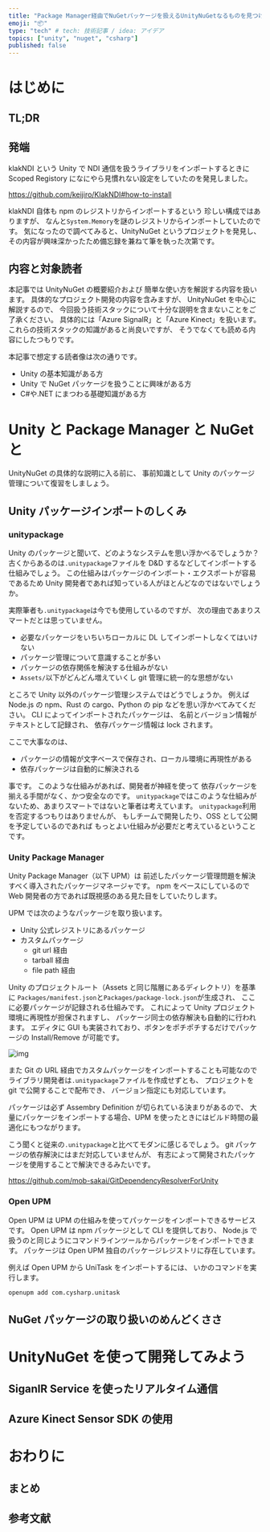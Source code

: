 ```yaml
---
title: "Package Manager経由でNuGetパッケージを扱えるUnityNuGetなるものを見つけた話"
emoji: "📦"
type: "tech" # tech: 技術記事 / idea: アイデア
topics: ["unity", "nuget", "csharp"]
published: false
---
```


# はじめに

## TL;DR

## 発端

klakNDI という Unity で NDI 通信を扱うライブラリをインポートするときに
Scoped Registory になにやら見慣れない設定をしていたのを発見しました。

https://github.com/keijiro/KlakNDI#how-to-install

klakNDI 自体も npm のレジストリからインポートするという
珍しい構成ではありますが、
なんと`System.Memory`を謎のレジストリからインポートしていたのです。
気になったので調べてみると、UnityNuGet というプロジェクトを発見し、
その内容が興味深かったため備忘録を兼ねて筆を執った次第です。

## 内容と対象読者

本記事では UnityNuGet の概要紹介および
簡単な使い方を解説する内容を扱います。
具体的なプロジェクト開発の内容を含みますが、
UnityNuGet を中心に解説するので、
今回扱う技術スタックについて十分な説明を含まないことをご了承ください。
具体的には「Azure SignalR」と「Azure Kinect」を扱います。
これらの技術スタックの知識があると尚良いですが、
そうでなくても読める内容にしたつもりです。

本記事で想定する読者像は次の通りです。

- Unity の基本知識がある方
- Unity で NuGet パッケージを扱うことに興味がある方
- C#や.NET にまつわる基礎知識がある方

# Unity と Package Manager と NuGet と

UnityNuGet の具体的な説明に入る前に、
事前知識として Unity のパッケージ管理について復習をしましょう。

## Unity パッケージインポートのしくみ

### unitypackage

Unity のパッケージと聞いて、どのようなシステムを思い浮かべるでしょうか？
古くからあるのは`.unitypackage`ファイルを D&D するなどしてインポートする仕組みでしょう。
この仕組みはパッケージのインポート・エクスポートが容易であるため
Unity 開発者であれば知っている人がほとんどなのではないでしょうか。

実際筆者も`.unitypackage`は今でも使用しているのですが、
次の理由であまりスマートだとは思っていません。

- 必要なパッケージをいちいちローカルに DL してインポートしなくてはいけない
- パッケージ管理について意識することが多い
- パッケージの依存関係を解決する仕組みがない
- `Assets/`以下がどんどん増えていくし git 管理に統一的な思想がない

ところで Unity 以外のパッケージ管理システムではどうでしょうか。
例えば Node.js の npm、Rust の cargo、Python の pip などを思い浮かべてみてください。
CLI によってインポートされたパッケージは、
名前とバージョン情報がテキストとして記録され、
依存パッケージ情報は lock されます。

ここで大事なのは、

- パッケージの情報が文字ベースで保存され、ローカル環境に再現性がある
- 依存パッケージは自動的に解決される

事です。
このような仕組みがあれば、開発者が神経を使って
依存パッケージを揃える手間がなく、かつ安全なのです。
`unitypackage`ではこのような仕組みがないため、あまりスマートではないと筆者は考えています。
`unitypackage`利用を否定するつもりはありませんが、
もしチームで開発したり、OSS として公開を予定しているのであれば
もっとよい仕組みが必要だと考えているということです。

### Unity Package Manager

Unity Package Manager（以下 UPM）は
前述したパッケージ管理問題を解決すべく導入されたパッケージマネージャです。
npm をベースにしているので Web 開発者の方であれば既視感のある見た目をしていたりします。

UPM では次のようなパッケージを取り扱います。

- Unity 公式レジストリにあるパッケージ
- カスタムパッケージ
  - git url 経由
  - tarball 経由
  - file path 経由

Unity のプロジェクトルート（Assets と同じ階層にあるディレクトリ）を基準に
`Packages/manifest.json`と`Packages/package-lock.json`が生成され、
ここに必要パッケージが記録される仕組みです。
これによって Unity プロジェクト環境に再現性が担保されますし、
パッケージ同士の依存解決も自動的に行われます。
エディタに GUI も実装されており、ボタンをポチポチするだけでパッケージの
Install/Remove が可能です。

![img](https://docs.unity3d.com/ja/2019.4/uploads/Main/PackageManagerUI-Main.png)

また Git の URL 経由でカスタムパッケージをインポートすることも可能なので
ライブラリ開発者は`.unitypackage`ファイルを作成せずとも、
プロジェクトを git で公開することで配布でき、
バージョン指定にも対応しています。

パッケージは必ず Assembry Definition が切られている決まりがあるので、
大量にパッケージをインポートする場合、UPM を使ったときにはビルド時間の最適化にもつながります。

こう聞くと従来の`.unitypackage`と比べてモダンに感じるでしょう。
git パッケージの依存解決にはまだ対応していませんが、
有志によって開発されたパッケージを使用することで解決できるみたいです。

https://github.com/mob-sakai/GitDependencyResolverForUnity

### Open UPM

Open UPM は UPM の仕組みを使ってパッケージをインポートできるサービスです。
Open UPM は npm パッケージとして CLI を提供しており、
Node.js で扱うのと同じようにコマンドラインツールからパッケージをインポートできます。
パッケージは Open UPM 独自のパッケージレジストリに存在しています。

例えば Open UPM から UniTask をインポートするには、
いかのコマンドを実行します。

```sh
openupm add com.cysharp.unitask
```

## NuGet パッケージの取り扱いのめんどくささ

# UnityNuGet を使って開発してみよう

## SiganlR Service を使ったリアルタイム通信

## Azure Kinect Sensor SDK の使用

# おわりに

## まとめ

## 参考文献
